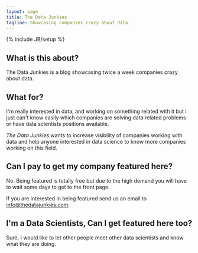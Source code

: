 ```yaml
---
layout: page
title: The Data Junkies
tagline: Showcasing companies crazy about data.
---
```

{% include JB/setup %}

## What is this about?

The Data Junkies is a blog showcasing twice a week companies crazy
about data.

## What for?
I'm really interested in data, and working on something related with
it but I just can't know easily which companies are solving data
related problems or have data scientists positions available.

_The Data Junkies_ wants to increase visibility of companies working
with data and help anyone interested in data science to know more
companies working on this field.


## Can I pay to get my company featured here?
No. Being featured is totally free but due to the high demand you will
have to wait some days to get to the front page.

If you are interested in being featured send us an email to info@thedatajunkies.com.

## I'm a Data Scientists, Can I get featured here too?
Sure, I would like to let other people meet other data scientists and
know what they are doing.
